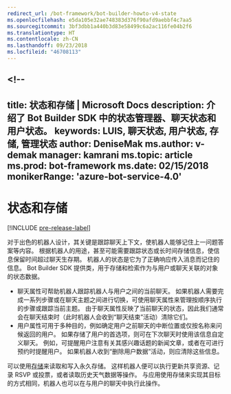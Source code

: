 ```yaml
---
redirect_url: /bot-framework/bot-builder-howto-v4-state
ms.openlocfilehash: e5da105e32ae748383d376f90afd9aebbf4c7aa5
ms.sourcegitcommit: 3bf3dbb1a440b3d83e58499c6a2ac116fe04b2f6
ms.translationtype: HT
ms.contentlocale: zh-CN
ms.lasthandoff: 09/23/2018
ms.locfileid: "46708113"
---
```

<a name="--"></a><!--
---
title: 状态和存储 | Microsoft Docs description: 介绍了 Bot Builder SDK 中的状态管理器、聊天状态和用户状态。
keywords: LUIS, 聊天状态, 用户状态, 存储, 管理状态 author: DeniseMak ms.author: v-demak manager: kamrani ms.topic: article ms.prod: bot-framework ms.date: 02/15/2018 monikerRange: 'azure-bot-service-4.0'
---

# <a name="state-and-storage"></a>状态和存储
[!INCLUDE [pre-release-label](../includes/pre-release-label.md)]

对于出色的机器人设计，其关键是跟踪聊天上下文，使机器人能够记住上一问题答案等内容。
根据机器人的用途，甚至可能需要跟踪状态或长时间存储信息，使信息保留时间超过聊天生存期。
机器人的状态是它为了正确响应传入消息而记住的信息。 Bot Builder SDK 提供类，用于存储和检索作为与用户或聊天关联的对象的状态数据。

* 聊天属性可帮助机器人跟踪机器人与用户之间的当前聊天。 如果机器人需要完成一系列步骤或在聊天主题之间进行切换，可使用聊天属性来管理按顺序执行的步骤或跟踪当前主题。 由于聊天属性反映了当前聊天的状态，因此我们通常会在聊天结束时（此时机器人会收到“聊天结束”活动）清除它们。
* 用户属性可用于多种目的，例如确定用户之前聊天的中断位置或仅按名称来问候返回的用户。 如果存储了用户的首选项，则可在下次聊天时使用该信息自定义聊天。 例如，可提醒用户注意有关其感兴趣话题的新闻文章，或者在可进行预约时提醒用户。 如果机器人收到“删除用户数据”活动，则应清除这些信息。

可以使用[存储](bot-builder-howto-v4-storage.md)来读取和写入永久存储。 这样机器人便可以执行更新共享资源、记录 RSVP 或投票，或者读取历史天气数据等操作。 与应用使用存储来实现其目标的方式相同，机器人也可以在与用户的聊天中执行此操作。

<!-- 
*Conversation state* pertains to the current conversation that the user is having with your bot. When the conversation ends, your bot deletes this data.

You can also store *user state* that persists after a conversation ends. For example, if you store a user's preferences, you can use that information to customize the conversation the next time you chat. For example, you might alert the user to a news article about a topic that interests her, or alert a user when an appointment becomes available. 
-->

<!-- You should generally avoid saving state using a global variable or function closures.
Doing so will create issues when you want to scale out your bot. Instead, use the conversation state and user state middleware that the BotBuilder SDK provides --> 

<!--
## Types of underlying storage

The SDK provides bot state manager middleware to persist conversation and user state. State can be accessed using the bot's context. This state manager can use Azure Table Storage, file storage, or memory storage as the underlying data storage. You can also create your own storage components for your bot.

Bots built using Azure Table Storage can be designed to be stateless and scalable across multiple compute nodes.

> [!NOTE] 
> File and memory storage won't scale across nodes.

## Writing directly to storage

You can also use the Bot Builder SDK to read and write data directly to storage, without using middleware or without using the bot context. This can be appropriate to data that your bot uses, that comes from a source outside your bot's conversation flow.

For example, let's say your bot allows the user to ask for the weather report, and your bot retrieves the weather report for a specified date, by reading it from an external database. The content of the weather database isn't dependent on user information or the conversation context, so you could just read it directly from storage instead of using the state manager.  See [How to write directly to storage](bot-builder-howto-v4-storage.md) for an example.

## Next steps

Next, lets get into how activities are processed, in depth, and how we respond to them.

> [!div class="nextstepaction"]
> [Activity Processing](bot-builder-concept-activity-processing.md)

## Additional resources

- [How to save state](bot-builder-howto-v4-state.md)
- [How to write directly to storage](bot-builder-howto-v4-storage.md)

-->
